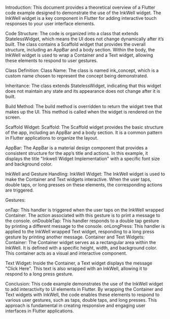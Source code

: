 Introduction:
This document provides a theoretical overview of a Flutter code example designed to demonstrate the use of the InkWell widget. The InkWell widget is a key component in Flutter for adding interactive touch responses to your user interface elements.

Code Structure:
The code is organized into a class that extends StatelessWidget, which means the UI does not change dynamically after it’s built. The class contains a Scaffold widget that provides the overall structure, including an AppBar and a body section. Within the body, the InkWell widget is used to wrap a Container and a Text widget, allowing these elements to respond to user gestures.

Class Definition:
Class Name: The class is named ink_concept, which is a custom name chosen to represent the concept being demonstrated.

Inheritance: The class extends StatelessWidget, indicating that this widget does not maintain any state and its appearance does not change after it is built.

Build Method: The build method is overridden to return the widget tree that makes up the UI. This method is called when the widget is rendered on the screen.

Scaffold Widget:
Scaffold: The Scaffold widget provides the basic structure of the app, including an AppBar and a body section. It is a common pattern in Flutter applications to organize the layout.

AppBar: The AppBar is a material design component that provides a consistent structure for the app’s title and actions. In this example, it displays the title "Inkwell Widget Implementation" with a specific font size and background color.

InkWell and Gesture Handling:
InkWell Widget: The InkWell widget is used to make the Container and Text widgets interactive. When the user taps, double taps, or long presses on these elements, the corresponding actions are triggered.

Gestures:

onTap: This handler is triggered when the user taps on the InkWell wrapped Container. The action associated with this gesture is to print a message to the console.
onDoubleTap: This handler responds to a double tap gesture by printing a different message to the console.
onLongPress: This handler is applied to the InkWell wrapped Text widget, responding to a long press gesture by printing another message.
Container and Text Widgets:
Container: The Container widget serves as a rectangular area within the InkWell. It is defined with a specific height, width, and background color. This container acts as a visual and interactive component.

Text Widget: Inside the Container, a Text widget displays the message "Click Here". This text is also wrapped with an InkWell, allowing it to respond to a long press gesture.

Conclusion:
This code example demonstrates the use of the InkWell widget to add interactivity to UI elements in Flutter. By wrapping the Container and Text widgets with InkWell, the code enables these elements to respond to various user gestures, such as taps, double taps, and long presses. This approach is fundamental in creating responsive and engaging user interfaces in Flutter applications.

